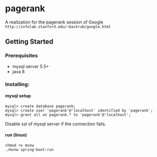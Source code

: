 # pagerank
A realization for the pagerank session of Google `http://infolab.stanford.edu/~backrub/google.html`
## Getting Started
### Prerequisites
* mysql server 5.5+
* java 8
### Installing:
#### mysql setup
```
mysql> create database pagerank;
mysql> create user 'pagerank'@'localhost' identified by 'pagerank';
mysql> grant all on pagerank.* to 'pagerank'@'localhost';
```
Disable ssl of mysql server if the connection fails.
#### run (linux)
```
chmod +x mvnw
./mvnw spring-boot:run
```

